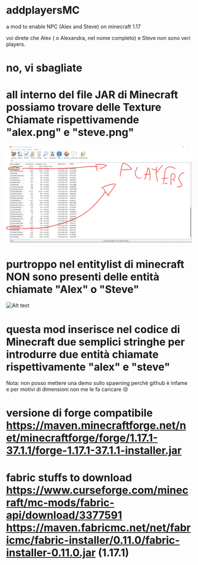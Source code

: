 # addplayersMC
a mod to enable NPC (Alex and Steve) on minecraft 1.17

voi direte che Alex ( o Alexandra, nel nome completo) e Steve non sono veri players.
# no, vi sbagliate
# all interno del file JAR di Minecraft possiamo trovare delle Texture Chiamate rispettivamende "alex.png" e "steve.png"
![Alt text](https://github.com/star08-web/addplayersMC/blob/main/support/1.png)



# purtroppo nel entitylist di minecraft NON sono presenti delle entità chiamate "Alex" o "Steve"
![Alt text](https://github.com/star08-web/addplayersMC/blob/main/support/demo.gif)



# questa mod inserisce nel codice di Minecraft due semplici stringhe per introdurre due entità chiamate rispettivamente "alex" e "steve"
Nota: non posso mettere una demo sullo spawning perchè github è infame e per motivi di dimensioni non me le fa caricare 😢

# versione di forge compatibile   https://maven.minecraftforge.net/net/minecraftforge/forge/1.17.1-37.1.1/forge-1.17.1-37.1.1-installer.jar
# fabric stuffs to download https://www.curseforge.com/minecraft/mc-mods/fabric-api/download/3377591 https://maven.fabricmc.net/net/fabricmc/fabric-installer/0.11.0/fabric-installer-0.11.0.jar (1.17.1) 
